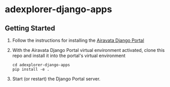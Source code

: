 # adexplorer-django-apps

## Getting Started

1. Follow the instructions for installing the
   [Airavata Django Portal](https://github.com/apache/airavata-django-portal)
2. With the Airavata Django Portal virtual environment activated, clone this
   repo and install it into the portal's virtual environment

   ```
   cd adexplorer-django-apps
   pip install -e .
   ```

3. Start (or restart) the Django Portal server.
